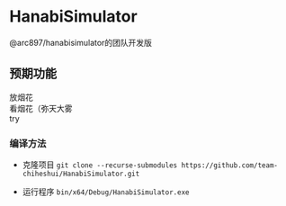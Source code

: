 # HanabiSimulator
@arc897/hanabisimulator的团队开发版

## 预期功能
放烟花  
看烟花（弥天大雾  
try

### 编译方法

+ 克隆项目
`git clone --recurse-submodules https://github.com/team-chiheshui/HanabiSimulator.git`

+ 运行程序
`bin/x64/Debug/HanabiSimulator.exe`